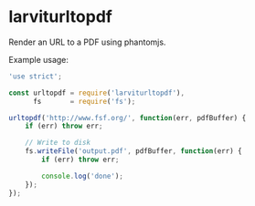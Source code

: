# larviturltopdf

Render an URL to a PDF using phantomjs.

Example usage:

```javascript
'use strict';

const urltopdf = require('larviturltopdf'),
      fs       = require('fs');

urltopdf('http://www.fsf.org/', function(err, pdfBuffer) {
	if (err) throw err;

	// Write to disk
	fs.writeFile('output.pdf', pdfBuffer, function(err) {
		if (err) throw err;

		console.log('done');
	});
});
```